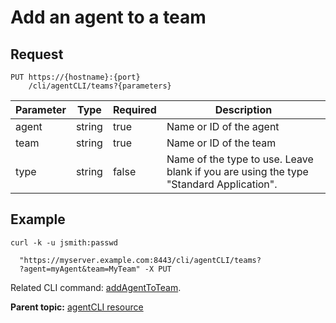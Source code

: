 # Add an agent to a team

## Request

```
PUT https://{hostname}:{port}
    /cli/agentCLI/teams?{parameters}

```

|Parameter|Type|Required|Description|
|---------|----|--------|-----------|
|agent|string|true|Name or ID of the agent|
|team|string|true|Name or ID of the team|
|type|string|false|Name of the type to use. Leave blank if you are using the type "Standard Application".|

## Example

```
curl -k -u jsmith:passwd 
   
  "https://myserver.example.com:8443/cli/agentCLI/teams?
  ?agent=myAgent&team=MyTeam" -X PUT
```

Related CLI command: [addAgentToTeam](udclient_addagenttoteam.md).

**Parent topic:** [agentCLI resource](../../com.ibm.udeploy.api.doc/topics/rest_cli_agentcli.md)

